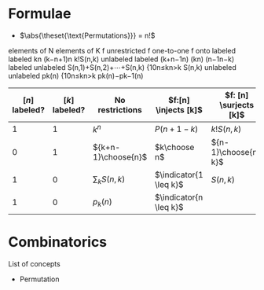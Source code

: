 # Formulae

- $\abs{\theset{\text{Permutations}}}  = n!$

elements of N	elements of K	f unrestricted	f one-to-one	f onto
labeled	labeled	kn	(k−n+1)n	k!S(n,k)
unlabeled	labeled	(k+n−1n)	(kn)	(n−1n−k)
labeled	unlabeled	S(n,1)+S(n,2)+⋯+S(n,k)	{10n≤kn>k	S(n,k)
unlabeled	unlabeled	pk(n)	{10n≤kn>k	pk(n)−pk−1(n) 

| $[n]$ labeled?   | $[k]$  labeled?  | No restrictions | $f:[n] \injects [k]$ | $f: [n] \surjects [k]$
|---|---|---|---|---|
| 1 | 1 | $k^n$  | $P(n+1-k)$  | $k! S(n,k)$ |
| 0 | 1 |  ${k+n-1}\choose{n}$ | $k\choose n$ | ${n-1}\choose{n-k}$ |
| 1 | 0 | $\sum_k S(n, k)$  | $\indicator{1 \leq k}$  | $S(n, k)$ |
| 1 | 0 | $p_k(n)$ | $\indicator{n \leq k}$  |   |

# Combinatorics

List of concepts

- Permutation

